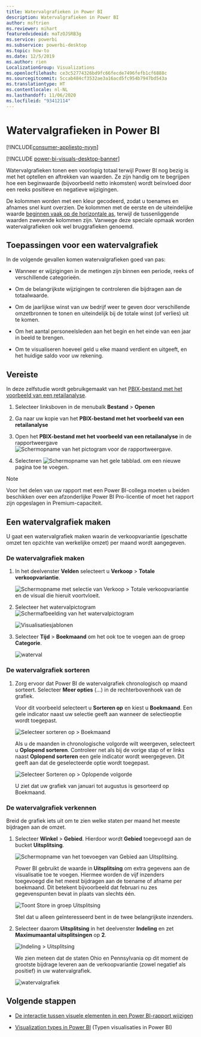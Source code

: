 ```yaml
---
title: Watervalgrafieken in Power BI
description: Watervalgrafieken in Power BI
author: msftrien
ms.reviewer: mihart
featuredvideoid: maTzOJSRB3g
ms.service: powerbi
ms.subservice: powerbi-desktop
ms.topic: how-to
ms.date: 12/5/2019
ms.author: rien
LocalizationGroup: Visualizations
ms.openlocfilehash: ce3c52774326bd9fc66fecde7496fefb1cf6888c
ms.sourcegitcommit: 5ccab484cf3532ae3a16acd5fc954b7947bd543a
ms.translationtype: HT
ms.contentlocale: nl-NL
ms.lasthandoff: 11/06/2020
ms.locfileid: "93412114"
---
```

# <a name="waterfall-charts-in-power-bi"></a>Watervalgrafieken in Power BI

[!INCLUDE[consumer-appliesto-nyyn](../includes/consumer-appliesto-nyyn.md)]

[!INCLUDE [power-bi-visuals-desktop-banner](../includes/power-bi-visuals-desktop-banner.md)]

Watervalgrafieken tonen een voorlopig totaal terwijl Power BI nog bezig is met het optellen en aftrekken van waarden. Ze zijn handig om te begrijpen hoe een beginwaarde (bijvoorbeeld netto inkomsten) wordt beïnvloed door een reeks positieve en negatieve wijzigingen.

De kolommen worden met een kleur gecodeerd, zodat u toenames en afnames snel kunt overzien. De kolommen met de eerste en de uiteindelijke waarde [beginnen vaak op de horizontale as](https://support.office.com/article/Create-a-waterfall-chart-in-Office-2016-for-Windows-8de1ece4-ff21-4d37-acd7-546f5527f185#BKMK_Float "beginnen op de horizontale as"), terwijl de tussenliggende waarden zwevende kolommen zijn. Vanwege deze speciale opmaak worden watervalgrafieken ook wel bruggrafieken genoemd.

## <a name="when-to-use-a-waterfall-chart"></a>Toepassingen voor een watervalgrafiek

In de volgende gevallen komen watervalgrafieken goed van pas:

* Wanneer er wijzigingen in de metingen zijn binnen een periode, reeks of verschillende categorieën.

* Om de belangrijkste wijzigingen te controleren die bijdragen aan de totaalwaarde.

* Om de jaarlijkse winst van uw bedrijf weer te geven door verschillende omzetbronnen te tonen en uiteindelijk bij de totale winst (of verlies) uit te komen.

* Om het aantal personeelsleden aan het begin en het einde van een jaar in beeld te brengen.

* Om te visualiseren hoeveel geld u elke maand verdient en uitgeeft, en het huidige saldo voor uw rekening.

## <a name="prerequisite"></a>Vereiste

In deze zelfstudie wordt gebruikgemaakt van het [PBIX-bestand met het voorbeeld van een retailanalyse](https://download.microsoft.com/download/9/6/D/96DDC2FF-2568-491D-AAFA-AFDD6F763AE3/Retail%20Analysis%20Sample%20PBIX.pbix).

1. Selecteer linksboven in de menubalk **Bestand** > **Openen**
   
2. Ga naar uw kopie van het **PBIX-bestand met het voorbeeld van een retailanalyse**

1. Open het **PBIX-bestand met het voorbeeld van een retailanalyse** in de rapportweergave ![Schermopname van het pictogram voor de rapportweergave.](media/power-bi-visualization-kpi/power-bi-report-view.png)

1. Selecteren ![Schermopname van het gele tabblad.](media/power-bi-visualization-kpi/power-bi-yellow-tab.png) om een nieuwe pagina toe te voegen.

> [!NOTE]
> Voor het delen van uw rapport met een Power BI-collega moeten u beiden beschikken over een afzonderlijke Power BI Pro-licentie of moet het rapport zijn opgeslagen in Premium-capaciteit.    

## <a name="create-a-waterfall-chart"></a>Een watervalgrafiek maken

U gaat een watervalgrafiek maken waarin de verkoopvariantie (geschatte omzet ten opzichte van werkelijke omzet) per maand wordt aangegeven.

### <a name="build-the-waterfall-chart"></a>De watervalgrafiek maken

1. In het deelvenster **Velden** selecteert u **Verkoop** > **Totale verkoopvariantie**.

   ![Schermopname met selectie van Verkoop > Totale verkoopvariantie en de visual die hieruit voortvloeit.](media/power-bi-visualization-waterfall-charts/power-bi-bar.png)

1. Selecteer het watervalpictogram ![Schermafbeelding van het watervalpictogram](media/power-bi-visualization-waterfall-charts/power-bi-waterfall-icon.png)

    ![Visualisatiesjablonen](media/power-bi-visualization-waterfall-charts/convert-waterfall.png)

1. Selecteer **Tijd** > **Boekmaand** om het ook toe te voegen aan de groep **Categorie**.

    ![waterval](media/power-bi-visualization-waterfall-charts/power-bi-waterfall-month.png)

### <a name="sort-the-waterfall-chart"></a>De watervalgrafiek sorteren

1. Zorg ervoor dat Power BI de watervalgrafiek chronologisch op maand sorteert. Selecteer **Meer opties** (...) in de rechterbovenhoek van de grafiek.

    Voor dit voorbeeld selecteert u **Sorteren op** en kiest u **Boekmaand**. Een gele indicator naast uw selectie geeft aan wanneer de selectieoptie wordt toegepast.

    ![Selecteer sorteren op > Boekmaand](media/power-bi-visualization-waterfall-charts/power-bi-sort-by-fiscalmonth.png)
    
    Als u de maanden in chronologische volgorde wilt weergeven, selecteert u **Oplopend sorteren**. Controleer net als bij de vorige stap of er links naast **Oplopend sorteren** een gele indicator wordt weergegeven. Dit geeft aan dat de geselecteerde optie wordt toegepast.

    ![Selecteer Sorteren op > Oplopende volgorde](media/power-bi-visualization-waterfall-charts/power-bi-waterfall-ascending.png)

    

    U ziet dat uw grafiek van januari tot augustus is gesorteerd op Boekmaand.  

### <a name="explore-the-waterfall-chart"></a>De watervalgrafiek verkennen

Breid de grafiek iets uit om te zien welke staten per maand het meeste bijdragen aan de omzet.

1.  Selecteer **Winkel** > **Gebied**. Hierdoor wordt **Gebied** toegevoegd aan de bucket **Uitsplitsing**.

    ![Schermopname van het toevoegen van Gebied aan Uitsplitsing.](media/power-bi-visualization-waterfall-charts/power-bi-waterfall-breakdown.png)

    Power BI gebruikt de waarde in **Uitsplitsing** om extra gegevens aan de visualisatie toe te voegen. Hiermee worden de vijf inzenders toegevoegd die het meest bijdragen aan de toename of afname per boekmaand. Dit betekent bijvoorbeeld dat februari nu zes gegevenspunten bevat in plaats van slechts één.  

    ![Toont Store in groep Uitsplitsing](media/power-bi-visualization-waterfall-charts/power-bi-waterfall-breakdown-default.png)

    Stel dat u alleen geïnteresseerd bent in de twee belangrijkste inzenders.

1. Selecteer daarom **Uitsplitsing** in het deelvenster **Indeling** en zet **Maximumaantal uitsplitsingen** op **2**.

    ![Indeling > Uitsplitsing](media/power-bi-visualization-waterfall-charts/power-bi-waterfall-breakdown-two.png)

    We zien meteen dat de staten Ohio en Pennsylvania op dit moment de grootste bijdrage leveren aan de verkoopvariantie (zowel negatief als positief) in uw watervalgrafiek.

    ![watervalgrafiek](media/power-bi-visualization-waterfall-charts/power-bi-axis-waterfall.png)

## <a name="next-steps"></a>Volgende stappen

* [De interactie tussen visuele elementen in een Power BI-rapport wijzigen](../create-reports/service-reports-visual-interactions.md)

* [Visualization types in Power BI](power-bi-visualization-types-for-reports-and-q-and-a.md) (Typen visualisaties in Power BI)

